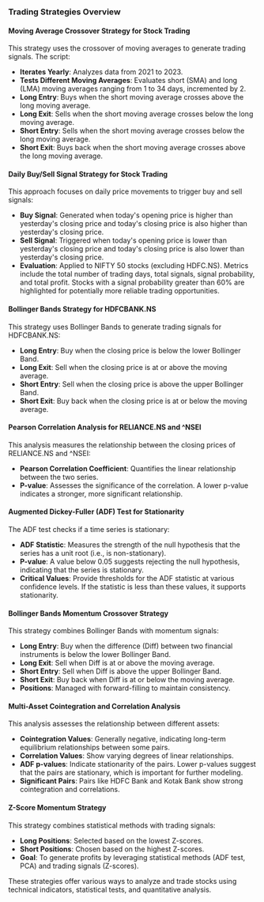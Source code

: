 ### Trading Strategies Overview

#### Moving Average Crossover Strategy for Stock Trading

This strategy uses the crossover of moving averages to generate trading signals. The script:

- **Iterates Yearly**: Analyzes data from 2021 to 2023.
- **Tests Different Moving Averages**: Evaluates short (SMA) and long (LMA) moving averages ranging from 1 to 34 days, incremented by 2.
- **Long Entry**: Buys when the short moving average crosses above the long moving average.
- **Long Exit**: Sells when the short moving average crosses below the long moving average.
- **Short Entry**: Sells when the short moving average crosses below the long moving average.
- **Short Exit**: Buys back when the short moving average crosses above the long moving average.



#### Daily Buy/Sell Signal Strategy for Stock Trading

This approach focuses on daily price movements to trigger buy and sell signals:

- **Buy Signal**: Generated when today's opening price is higher than yesterday's closing price and today's closing price is also higher than yesterday's closing price.
- **Sell Signal**: Triggered when today's opening price is lower than yesterday's closing price and today's closing price is also lower than yesterday's closing price.
- **Evaluation**: Applied to NIFTY 50 stocks (excluding HDFC.NS). Metrics include the total number of trading days, total signals, signal probability, and total profit. Stocks with a signal probability greater than 60% are highlighted for potentially more reliable trading opportunities.



#### Bollinger Bands Strategy for HDFCBANK.NS

This strategy uses Bollinger Bands to generate trading signals for HDFCBANK.NS:

- **Long Entry**: Buy when the closing price is below the lower Bollinger Band.
- **Long Exit**: Sell when the closing price is at or above the moving average.
- **Short Entry**: Sell when the closing price is above the upper Bollinger Band.
- **Short Exit**: Buy back when the closing price is at or below the moving average.



#### Pearson Correlation Analysis for RELIANCE.NS and ^NSEI

This analysis measures the relationship between the closing prices of RELIANCE.NS and ^NSEI:

- **Pearson Correlation Coefficient**: Quantifies the linear relationship between the two series.
- **P-value**: Assesses the significance of the correlation. A lower p-value indicates a stronger, more significant relationship.



#### Augmented Dickey-Fuller (ADF) Test for Stationarity

The ADF test checks if a time series is stationary:

- **ADF Statistic**: Measures the strength of the null hypothesis that the series has a unit root (i.e., is non-stationary).
- **P-value**: A value below 0.05 suggests rejecting the null hypothesis, indicating that the series is stationary.
- **Critical Values**: Provide thresholds for the ADF statistic at various confidence levels. If the statistic is less than these values, it supports stationarity.



#### Bollinger Bands Momentum Crossover Strategy

This strategy combines Bollinger Bands with momentum signals:

- **Long Entry**: Buy when the difference (Diff) between two financial instruments is below the lower Bollinger Band.
- **Long Exit**: Sell when Diff is at or above the moving average.
- **Short Entry**: Sell when Diff is above the upper Bollinger Band.
- **Short Exit**: Buy back when Diff is at or below the moving average.
- **Positions**: Managed with forward-filling to maintain consistency.



#### Multi-Asset Cointegration and Correlation Analysis

This analysis assesses the relationship between different assets:

- **Cointegration Values**: Generally negative, indicating long-term equilibrium relationships between some pairs.
- **Correlation Values**: Show varying degrees of linear relationships.
- **ADF p-values**: Indicate stationarity of the pairs. Lower p-values suggest that the pairs are stationary, which is important for further modeling.
- **Significant Pairs**: Pairs like HDFC Bank and Kotak Bank show strong cointegration and correlations.



#### Z-Score Momentum Strategy

This strategy combines statistical methods with trading signals:

- **Long Positions**: Selected based on the lowest Z-scores.
- **Short Positions**: Chosen based on the highest Z-scores.
- **Goal**: To generate profits by leveraging statistical methods (ADF test, PCA) and trading signals (Z-scores).

These strategies offer various ways to analyze and trade stocks using technical indicators, statistical tests, and quantitative analysis.
